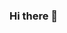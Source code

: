 ### Hi there 👋

<!--
**joelkaehler/joelkaehler** is a ✨ _special_ ✨ repository because its `README.md` (this file) appears on your GitHub profile.

Here are some ideas to get you started:

- 🔭 I’m currently working on my first game in Godot
- 🌱 I’m currently learning GDScript and Godot
- 👯 I’m looking to collaborate on Learning game development
- 🤔 I’m looking for help with game development, shockingly
- 💬 Ask me about ...
- 📫 How to reach me: ...
- 😄 Pronouns: He/Him
- ⚡ Fun fact: ...
-->
